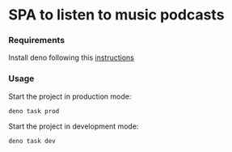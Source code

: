 # SPA to listen to music podcasts

### Requirements

Install deno following this <a href="https://deno.land/manual@v1.31.1/getting_started/installation">instructions</a>

### Usage

Start the project in production mode:

```
deno task prod
```

Start the project in development mode:

```
deno task dev
```